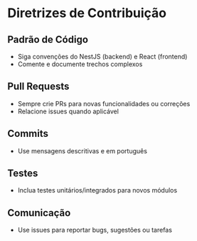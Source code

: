 # Diretrizes de Contribuição

## Padrão de Código
- Siga convenções do NestJS (backend) e React (frontend)
- Comente e documente trechos complexos

## Pull Requests
- Sempre crie PRs para novas funcionalidades ou correções
- Relacione issues quando aplicável

## Commits
- Use mensagens descritivas e em português

## Testes
- Inclua testes unitários/integrados para novos módulos

## Comunicação
- Use issues para reportar bugs, sugestões ou tarefas